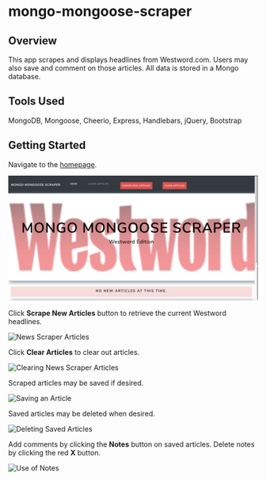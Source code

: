# mongo-mongoose-scraper

## Overview
This app scrapes and displays headlines from Westword.com. Users may also save and comment on those articles. All data is stored in a Mongo database.

## Tools Used
MongoDB, Mongoose, Cheerio, Express, Handlebars, jQuery, Bootstrap

## Getting Started
Navigate to the [homepage](https://mongo-mongoose-scraper.herokuapp.com/).

![News Scraper Main](public/assets/images/main.png)

Click **Scrape New Articles** button to retrieve the current Westword headlines.

![News Scraper Articles](public/assets/gifs/scrape-new-articles.gif)

Click **Clear Articles** to clear out articles.

![Clearing News Scraper Articles](public/assets/gifs/clearing-articles.gif)

Scraped articles may be saved if desired.

![Saving an Article](public/assets/gifs/saving-article.gif)

Saved articles may be deleted when desired.

![Deleting Saved Articles](public/assets/gifs/deleting-saved-article.gif)

Add comments by clicking the **Notes** button on saved articles. Delete notes by clicking the red **X** button.

![Use of Notes](public/assets/gifs/note-management.gif)